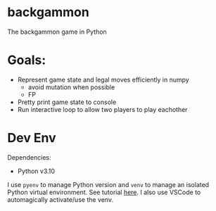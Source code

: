 # backgammon
The backgammon game in Python

# Goals:
- Represent game state and legal moves efficiently in numpy
	- avoid mutation when possible
	- FP
- Pretty print game state to console
- Run interactive loop to allow two players to play eachother

# Dev Env
Dependencies:
- Python v3.10

I use `pyenv` to manage Python version and `venv` to manage an isolated Python virtual environment. See tutorial [here](https://www.freecodecamp.org/news/manage-multiple-python-versions-and-virtual-environments-venv-pyenv-pyvenv-a29fb00c296f/). I also use VSCode to automagically activate/use the venv.